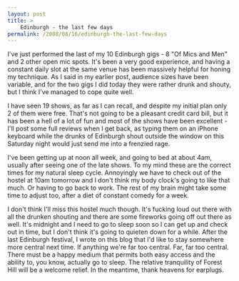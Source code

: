 ```yaml
---
layout: post
title: >
    Edinburgh - the last few days
permalink: /2008/08/16/edinburgh-the-last-few-days
---
```

I've just performed the last of my 10 Edinburgh gigs - 8 "Of Mics and Men" and 2 other open mic spots. It's been a very good experience, and having a constant daily slot at the same venue has been massively helpful for honing my technique. As I said in my earlier post, audience sizes have been variable, and for the two gigs I did today they were rather drunk and shouty, but I think I've managed to cope quite well.

I have seen 19 shows, as far as I can recall, and despite my initial plan only 2 of them were free. That's not going to be a pleasant credit card bill, but it has been a hell of a lot of fun and most of the shows have been excellent - I'll post some full reviews when I get back, as typing them on an iPhone keyboard while the drunks of Edinburgh shout outside the window on this Saturday night would just send me into a frenzied rage.

I've been getting up at noon all week, and going to bed at about 4am, usually after seeing one of the late shows. To my mind these are the correct times for my natural sleep cycle. Annoyingly we have to check out of the hostel at 10am tomorrow and I don't think my body clock's going to like that much. Or having to go back to work. The rest of my brain might take some time to adjust too, after a diet of constant comedy for a week.

I don't think I'll miss this hostel much though. It's fucking loud out there with all the drunken shouting and there are some fireworks going off out there as well. It's midnight and I need to go to sleep soon so I can get up and check out in time, but I don't think it's going to quieten down for a while. After the last Edinburgh festival, I wrote on this blog that I'd like to stay somewhere more central next time. If anything we're far too central. Far, far too central. There must be a happy medium that permits both easy access and the ability to, you know, actually go to sleep. The relative tranquility of Forest Hill will be a welcome relief. In the meantime, thank heavens for earplugs.